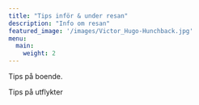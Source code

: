 ```yaml
---
title: "Tips inför & under resan"
description: "Info om resan"
featured_image: '/images/Victor_Hugo-Hunchback.jpg'
menu:
  main:
    weight: 2
---
```

Tips på boende.

Tips på utflykter

